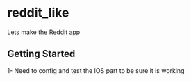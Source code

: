 # reddit_like

Lets make the Reddit app

## Getting Started

1- Need to config and test the IOS part to be sure it is working
